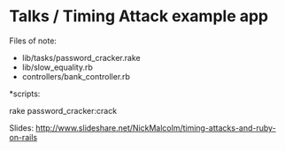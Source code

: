 # Talks / Timing Attack example app



Files of note:

  - lib/tasks/password_cracker.rake
  - lib/slow_equality.rb
  - controllers/bank_controller.rb

*scripts:

rake password_cracker:crack

Slides: http://www.slideshare.net/NickMalcolm/timing-attacks-and-ruby-on-rails